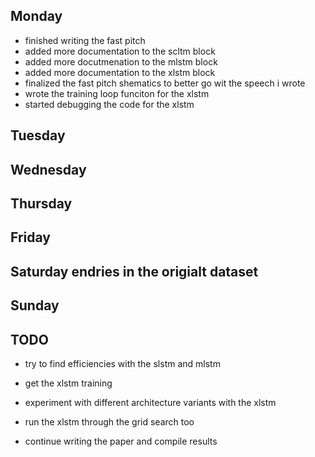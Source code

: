 ## Monday
- finished writing the fast pitch
- added more documentation to the scltm block
- added more docutmenation to the mlstm block
- added more documentation to the xlstm block
- finalized the fast pitch shematics to better go wit the speech i wrote
- wrote the training loop funciton for the xlstm
- started debugging the code for the xlstm


## Tuesday

## Wednesday

## Thursday

## Friday 

## Saturday endries in the origialt dataset

## Sunday

## TODO

- try to find efficiencies with the slstm and mlstm

- get the xlstm training 
- experiment with different architecture variants with the xlstm
- run the xlstm through the grid search too
- continue writing the paper and compile results


